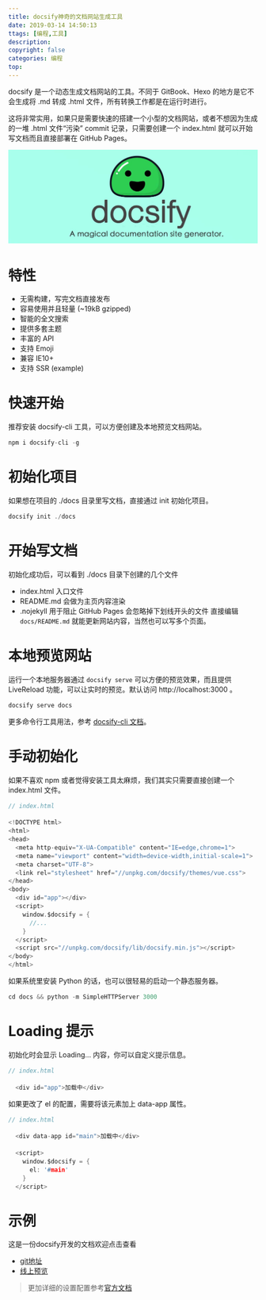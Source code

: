 ```yaml
---
title: docsify神奇的文档网站生成工具
date: 2019-03-14 14:50:13
ttags: [编程,工具]
description: 
copyright: false
categories: 编程
top:
---
```

docsify 是一个动态生成文档网站的工具。不同于 GitBook、Hexo 的地方是它不会生成将 .md 转成 .html 文件，所有转换工作都是在运行时进行。

这将非常实用，如果只是需要快速的搭建一个小型的文档网站，或者不想因为生成的一堆 .html 文件“污染” commit 记录，只需要创建一个 index.html 就可以开始写文档而且直接部署在 GitHub Pages。

![docsify](https://raw.githubusercontent.com/Duanruilong/phone_drl/master/image/blog/docsify.jpg)

<!-- more -->

# 特性

- 无需构建，写完文档直接发布
- 容易使用并且轻量 (~19kB gzipped)
- 智能的全文搜索
- 提供多套主题
- 丰富的 API
- 支持 Emoji
- 兼容 IE10+
- 支持 SSR (example)


# 快速开始

推荐安装 docsify-cli 工具，可以方便创建及本地预览文档网站。

```h
npm i docsify-cli -g
```

# 初始化项目
如果想在项目的 ./docs 目录里写文档，直接通过 init 初始化项目。

```h
docsify init ./docs
```

# 开始写文档
初始化成功后，可以看到 ./docs 目录下创建的几个文件

- index.html 入口文件
- README.md 会做为主页内容渲染
- .nojekyll 用于阻止 GitHub Pages 会忽略掉下划线开头的文件
直接编辑 `docs/README.md` 就能更新网站内容，当然也可以写多个页面。

# 本地预览网站
运行一个本地服务器通过 `docsify serve` 可以方便的预览效果，而且提供 LiveReload 功能，可以让实时的预览。默认访问 http://localhost:3000 。

```h
docsify serve docs
```

更多命令行工具用法，参考 [docsify-cli 文档](https://github.com/docsifyjs/docsify-cli)。

# 手动初始化
如果不喜欢 npm 或者觉得安装工具太麻烦，我们其实只需要直接创建一个 index.html 文件。

```h
// index.html

<!DOCTYPE html>
<html>
<head>
  <meta http-equiv="X-UA-Compatible" content="IE=edge,chrome=1">
  <meta name="viewport" content="width=device-width,initial-scale=1">
  <meta charset="UTF-8">
  <link rel="stylesheet" href="//unpkg.com/docsify/themes/vue.css">
</head>
<body>
  <div id="app"></div>
  <script>
    window.$docsify = {
      //...
    }
  </script>
  <script src="//unpkg.com/docsify/lib/docsify.min.js"></script>
</body>
</html>
```

如果系统里安装 Python 的话，也可以很轻易的启动一个静态服务器。

```h
cd docs && python -m SimpleHTTPServer 3000
```

# Loading 提示
初始化时会显示 Loading... 内容，你可以自定义提示信息。

```h
// index.html

  <div id="app">加载中</div>
```

如果更改了 el 的配置，需要将该元素加上 data-app 属性。

```h
// index.html

  <div data-app id="main">加载中</div>

  <script>
    window.$docsify = {
      el: '#main'
    }
  </script>

```

# 示例

这是一份docsify开发的文档欢迎点击查看

- [git地址](https://github.com/Duanruilong/qap_doc)
- [线上预览](https://duanruilong.github.io/qap_doc)


>  更加详细的设置配置参考[官方文档](https://docsify.js.org/#/zh-cn/)